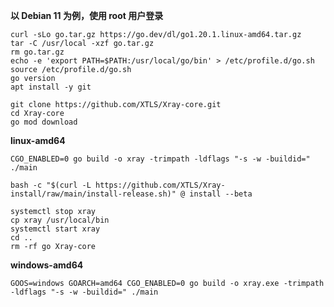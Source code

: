 **以 Debian 11 为例，使用 root 用户登录**

```
curl -sLo go.tar.gz https://go.dev/dl/go1.20.1.linux-amd64.tar.gz
tar -C /usr/local -xzf go.tar.gz
rm go.tar.gz
echo -e 'export PATH=$PATH:/usr/local/go/bin' > /etc/profile.d/go.sh
source /etc/profile.d/go.sh
go version
apt install -y git
```

```
git clone https://github.com/XTLS/Xray-core.git
cd Xray-core
go mod download
```

**linux-amd64**

```
CGO_ENABLED=0 go build -o xray -trimpath -ldflags "-s -w -buildid=" ./main
```

```
bash -c "$(curl -L https://github.com/XTLS/Xray-install/raw/main/install-release.sh)" @ install --beta
```

```
systemctl stop xray
cp xray /usr/local/bin
systemctl start xray
cd ..
rm -rf go Xray-core
```

**windows-amd64**

```
GOOS=windows GOARCH=amd64 CGO_ENABLED=0 go build -o xray.exe -trimpath -ldflags "-s -w -buildid=" ./main
```
